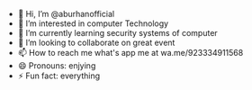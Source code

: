 - 👋 Hi, I’m @aburhanofficial
- 👀 I’m interested in computer Technology
- 🌱 I’m currently learning security systems of computer
- 💞️ I’m looking to collaborate on great event
- 📫 How to reach me what's app me at wa.me/923334911568
- 😄 Pronouns: enjying
- ⚡ Fun fact: everything

<!---
aburhanofficial/aburhanofficial is a ✨ special ✨ repository because its `README.md` (this file) appears on your GitHub profile.
You can click the Preview link to take a look at your changes.
--->
